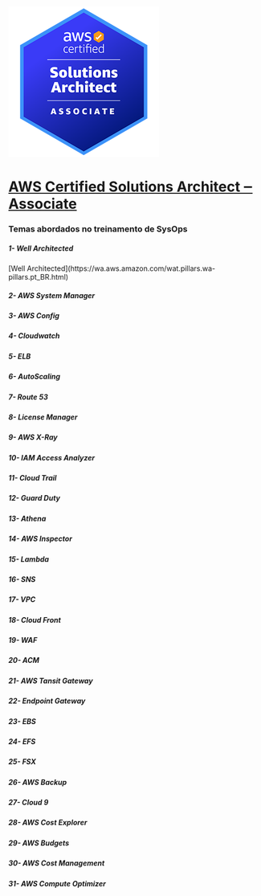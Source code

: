 ![AWS-Certified-Solutions-Architect-Associate_badge](assets/images/AWS-Certified-Solutions-Architect-Associate_badge.png)

# [AWS Certified Solutions Architect ‒ Associate](https://aws.amazon.com/pt/certification/certified-solutions-architect-associate/?ch=sec&sec=rmg&d=1)

<h3> Temas abordados no treinamento de SysOps </h3>

<h5> 1- Well Architected </h5>
[Well Architected](https://wa.aws.amazon.com/wat.pillars.wa-pillars.pt_BR.html)

<h5> 2- AWS System Manager </h5>

<h5> 3- AWS Config </h5>

<h5> 4- Cloudwatch </h5>

<h5> 5- ELB </h5>

<h5> 6- AutoScaling </h5>

<h5> 7- Route 53 </h5>

<h5> 8- License Manager </h5>

<h5> 9- AWS X-Ray </h5>

<h5> 10- IAM Access Analyzer </h5>

<h5> 11- Cloud Trail </h5>

<h5> 12- Guard Duty </h5>

<h5> 13- Athena </h5>

<h5> 14- AWS Inspector </h5>

<h5> 15- Lambda </h5>

<h5> 16- SNS </h5>

<h5> 17- VPC </h5>

<h5> 18- Cloud Front </h5>

<h5> 19- WAF </h5>

<h5> 20- ACM </h5>

<h5> 21- AWS Tansit Gateway </h5>

<h5> 22- Endpoint Gateway </h5>

<h5> 23- EBS </h5>

<h5> 24- EFS </h5> 

<h5> 25- FSX </h5>

<h5> 26- AWS Backup </h5>

<h5> 27- Cloud 9 </h5>
<h5> 28- AWS Cost Explorer </h5>

<h5> 29- AWS Budgets </h5>

<h5> 30- AWS Cost Management </h5>

<h5> 31- AWS Compute Optimizer </h5>

